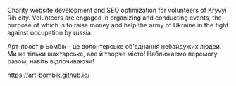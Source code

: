 Charity website development and SEO optimization for volunteers of Kryvyi Rih city. Volunteers are engaged in organizing and conducting events, the purpose of which is to raise money and help the army of Ukraine in the fight against occupation by russia.

Арт-простір Бомбік - це волонтерське об'єднання небайдужих людей. Ми не тільки шахтарське, але й творче місто! Наближаємо перемогу разом, навіть відпочиваючи!

https://art-bombik.github.io/

